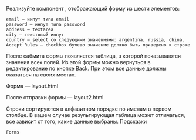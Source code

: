 Реализуйте компонент <MyForm>, отображающий форму из шести элементов:

    email – инпут типа email
    password – инпут типа password
    address – textarea
    city – текстовый инпут
    country – select со следующими значениями: argentina, russia, china.
    Accept Rules – checkbox булево значение должно быть приведено к строке

После сабмита формы появляется таблица, в которой показываются значения всех полей. Из этой формы можно вернуться в редактирование по кнопке Back. При этом все данные должны оказаться на своих местах.



Форма — layout.html

После отправки формы — layout2.html



Строки сортируются в алфавитном порядке по именам в первом столбце. В вашем случае результирующая таблица может отличаться, все зависит от того, какие данные выбраны.
Подсказки

    Forms